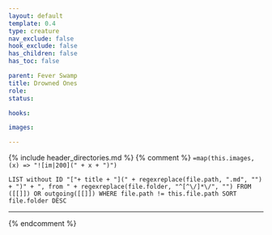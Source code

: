 ```yaml
---
layout: default
template: 0.4
type: creature
nav_exclude: false
hook_exclude: false
has_children: false
has_toc: false

parent: Fever Swamp
title: Drowned Ones
role: 
status:

hooks:

images:

---
```


{% include header_directories.md %}
{% comment %}
`=map(this.images, (x) => "![im|200](" + x + ")")`
```dataview
LIST without ID "["+ title + "](" + regexreplace(file.path, ".md", "") + ")" + ", from " + regexreplace(file.folder, "^[^\/]*\/", "") FROM ([[]]) OR outgoing([[]]) WHERE file.path != this.file.path SORT file.folder DESC
```
---
{% endcomment %}

